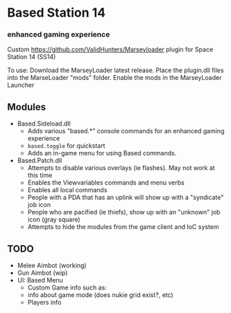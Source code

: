 # Based Station 14
### enhanced gaming experience
Custom https://github.com/ValidHunters/Marseyloader plugin for Space Station 14 (SS14)

To use: Download the MarseyLoader latest release. Place the plugin.dll files into the MarseLoader "mods" folder. Enable the mods in the MarseyLoader Launcher

## Modules
* Based.Sideload.dll
  * Adds various "based.*" console commands for an enhanced gaming experience
  * `based.toggle` for quickstart
  * Adds an in-game menu for using Based commands.
* Based.Patch.dll
  * Attempts to disable various overlays (ie flashes). May not work at this time
  * Enables the Viewvariables commands and menu verbs
  * Enables all local commands
  * People with a PDA that has an uplink will show up with a "syndicate" job icon
  * People who are pacified (ie thiefs), show up with an "unknown" job icon (gray square)
  * Attempts to hide the modules from the game client and IoC system
  
## TODO
* Melee Aimbot (working)
* Gun Aimbot (wip)
* UI: Based Menu
  * Custom Game info such as:
  * info about game mode (does nukie grid exist?, etc)
  * Players info
